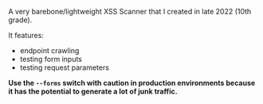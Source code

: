 A very barebone/lightweight XSS Scanner that I created in late 2022 (10th grade).  

It features:
- endpoint crawling
- testing form inputs 
- testing request parameters 

**Use the `--forms` switch with caution in production environments because it has the potential to generate a lot of junk traffic.**